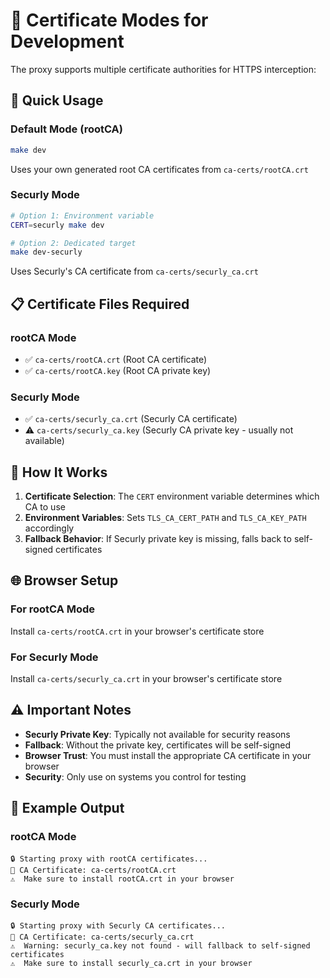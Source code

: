 # 🔐 Certificate Modes for Development

The proxy supports multiple certificate authorities for HTTPS interception:

## 🚀 **Quick Usage**

### **Default Mode (rootCA)**
```bash
make dev
```
Uses your own generated root CA certificates from `ca-certs/rootCA.crt`

### **Securly Mode**
```bash
# Option 1: Environment variable
CERT=securly make dev

# Option 2: Dedicated target
make dev-securly
```
Uses Securly's CA certificate from `ca-certs/securly_ca.crt`

## 📋 **Certificate Files Required**

### **rootCA Mode**
- ✅ `ca-certs/rootCA.crt` (Root CA certificate)
- ✅ `ca-certs/rootCA.key` (Root CA private key)

### **Securly Mode**
- ✅ `ca-certs/securly_ca.crt` (Securly CA certificate)
- ⚠️ `ca-certs/securly_ca.key` (Securly CA private key - usually not available)

## 🔧 **How It Works**

1. **Certificate Selection**: The `CERT` environment variable determines which CA to use
2. **Environment Variables**: Sets `TLS_CA_CERT_PATH` and `TLS_CA_KEY_PATH` accordingly
3. **Fallback Behavior**: If Securly private key is missing, falls back to self-signed certificates

## 🌐 **Browser Setup**

### **For rootCA Mode**
Install `ca-certs/rootCA.crt` in your browser's certificate store

### **For Securly Mode**
Install `ca-certs/securly_ca.crt` in your browser's certificate store

## ⚠️ **Important Notes**

- **Securly Private Key**: Typically not available for security reasons
- **Fallback**: Without the private key, certificates will be self-signed
- **Browser Trust**: You must install the appropriate CA certificate in your browser
- **Security**: Only use on systems you control for testing

## 🎯 **Example Output**

### **rootCA Mode**
```
🔒 Starting proxy with rootCA certificates...
📜 CA Certificate: ca-certs/rootCA.crt
⚠️  Make sure to install rootCA.crt in your browser
```

### **Securly Mode**
```
🔒 Starting proxy with Securly CA certificates...
📜 CA Certificate: ca-certs/securly_ca.crt
⚠️  Warning: securly_ca.key not found - will fallback to self-signed certificates
⚠️  Make sure to install securly_ca.crt in your browser
```
